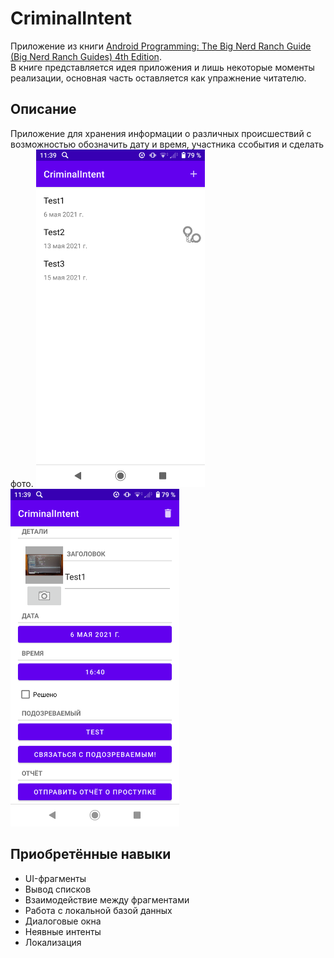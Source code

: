 # CriminalIntent
Приложение из книги [Android Programming: The Big Nerd Ranch Guide (Big Nerd Ranch Guides) 4th Edition](https://www.amazon.com/Android-Programming-Ranch-Guide-Guides/dp/0135245125/ref=dp_ob_title_bk).    
В книге представляется идея приложения и лишь некоторые моменты реализации, основная часть оставляется как упражнение читателю.
## Описание
Приложение для хранения информации о различных происшествий с возможностью обозначить дату и время, участника ссобытия и сделать фото.
<img src="https://github.com/BelDim04/bignerdranchCriminalIntent/blob/master/Screenshot_20210718-113929.png" alt="Иллюстрация" width="270"/>
<img src="https://github.com/BelDim04/bignerdranchCriminalIntent/blob/master/Screenshot_20210718-113937.png" alt="Иллюстрация" width="270"/>
## Приобретённые навыки
- UI-фрагменты
- Вывод списков
- Взаимодействие между фрагментами
- Работа с локальной базой данных
- Диалоговые окна
- Неявные интенты
- Локализация

